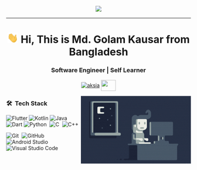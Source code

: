 <p align="center">
  <img src="https://github.com/thompsonemerson/thompsonemerson/raw/master/cover-thompson.png" height="200"/>
</p>
<hr>
<h1 align="center"><img src="https://raw.githubusercontent.com/ABSphreak/ABSphreak/master/gifs/Hi.gif" width="30px"> Hi, This is Md. Golam Kausar from Bangladesh</h1>
<h3 align="center">Software Engineer | Self Learner</h3>
<p align="center">
<a href="https://www.linkedin.com/in/md-golam-kaochhar-7a34511b0/" target="blank"><img align="center" src="https://cdn.jsdelivr.net/npm/simple-icons@3.0.1/icons/linkedin.svg" alt="aksia" height="30" width="40" /></a>
<!-- <a href="" target="blank"><img align="center" src="https://cdn.jsdelivr.net/npm/simple-icons@3.0.1/icons/hackerrank.svg" alt="@chowrasia_akash1" height="30" width="40" /></a>
<a href="" target="blank"><img align="center" src="https://cdn.jsdelivr.net/npm/simple-icons@3.0.1/icons/leetcode.svg" alt="akash_chowrasia" height="30" width="40" /></a>
<a href="" target="blank"><img align="center" src="https://cdn.jsdelivr.net/npm/simple-icons@3.0.1/icons/geeksforgeeks.svg" alt="akash_chowrasia" height="30" width="40" /></a> -->
<a href = "mailto: kausar.cse16@gmail.com"><img align="center" src="https://simpleicons.org/icons/gmail.svg" height="30" width="40" /></a>
</p>
</p>

<img alt="Night Coding" src="https://raw.githubusercontent.com/AVS1508/AVS1508/master/assets/Night-Coding.gif" align="right"/>

### 🛠 &nbsp;Tech Stack

![Flutter](https://img.shields.io/badge/-Flutter-05122A?style=flat&logo=Flutter&logoColor=00FFFF)
![Kotlin](https://img.shields.io/badge/-Kotlin-05122A?style=flat&logo=Kotlin&logoColor=FFA518)
![Java](https://img.shields.io/badge/-Java-05122A?style=flat&logo=Java&logoColor=FFA518)
![Dart](https://img.shields.io/badge/-Dart-05122A?style=flat&logo=Dart&logoColor=00FFFF)
![Python](https://img.shields.io/badge/-Python-05122A?style=flat&logo=python)&nbsp;
![C](https://img.shields.io/badge/-C-05122A?style=flat&logo=C&logoColor=A8B9CC)&nbsp;
![C++](https://img.shields.io/badge/-C++-05122A?style=flat&logo=C%2B%2B&logoColor=00599C)&nbsp;

![Git](https://img.shields.io/badge/-Git-05122A?style=flat&logo=git)&nbsp;
![GitHub](https://img.shields.io/badge/-GitHub-05122A?style=flat&logo=github)&nbsp;
![Android Studio](https://img.shields.io/badge/-Android%20Studio-05122A?style=flat&logo=android-studio&logoColor=009933)&nbsp;
![Visual Studio Code](https://img.shields.io/badge/-Visual%20Studio%20Code-05122A?style=flat&logo=visual-studio-code&logoColor=007ACC)&nbsp;
